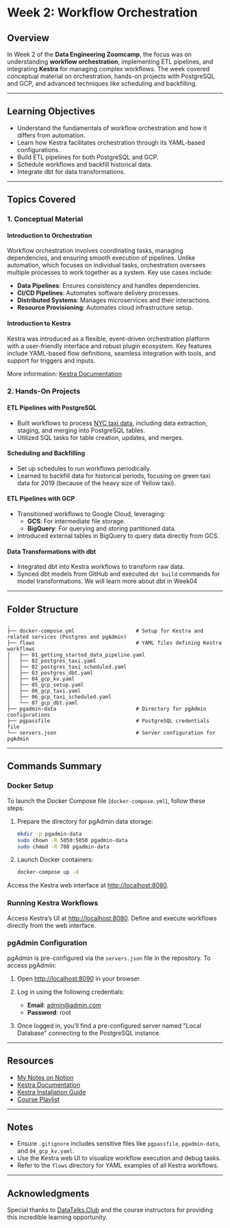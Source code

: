 # Week 2: Workflow Orchestration

## Overview

In Week 2 of the **Data Engineering Zoomcamp**, the focus was on understanding **workflow orchestration**, implementing ETL pipelines, and integrating **Kestra** for managing complex workflows. The week covered conceptual material on orchestration, hands-on projects with PostgreSQL and GCP, and advanced techniques like scheduling and backfilling.

---

## Learning Objectives

- Understand the fundamentals of workflow orchestration and how it differs from automation.
- Learn how Kestra facilitates orchestration through its YAML-based configurations.
- Build ETL pipelines for both PostgreSQL and GCP.
- Schedule workflows and backfill historical data.
- Integrate dbt for data transformations.

---

## Topics Covered

### 1. **Conceptual Material**

#### Introduction to Orchestration

Workflow orchestration involves coordinating tasks, managing dependencies, and ensuring smooth execution of pipelines. Unlike automation, which focuses on individual tasks, orchestration oversees multiple processes to work together as a system. Key use cases include:

- **Data Pipelines**: Ensures consistency and handles dependencies.
- **CI/CD Pipelines**: Automates software delivery processes.
- **Distributed Systems**: Manages microservices and their interactions.
- **Resource Provisioning**: Automates cloud infrastructure setup.

#### Introduction to Kestra

Kestra was introduced as a flexible, event-driven orchestration platform with a user-friendly interface and robust plugin ecosystem. Key features include YAML-based flow definitions, seamless integration with tools, and support for triggers and inputs.

More information: [Kestra Documentation](https://kestra.io/docs)

### 2. **Hands-On Projects**

#### ETL Pipelines with PostgreSQL

- Built workflows to process [NYC taxi data](https://github.com/DataTalksClub/nyc-tlc-data/releases), including data extraction, staging, and merging into PostgreSQL tables.
- Utilized SQL tasks for table creation, updates, and merges.

#### Scheduling and Backfilling

- Set up schedules to run workflows periodically.
- Learned to backfill data for historical periods, focusing on green taxi data for 2019 (because of the heavy size of Yellow taxi).

#### ETL Pipelines with GCP

- Transitioned workflows to Google Cloud, leveraging:
  - **GCS**: For intermediate file storage.
  - **BigQuery**: For querying and storing partitioned data.
- Introduced external tables in BigQuery to query data directly from GCS.

#### Data Transformations with dbt

- Integrated dbt into Kestra workflows to transform raw data.
- Synced dbt models from GitHub and executed `dbt build` commands for model transformations. We will learn more about dbt in Week04

---

## Folder Structure

```plaintext
.
├── docker-compose.yml                    # Setup for Kestra and related services (Postgres and pgAdmin)
├── flows                                 # YAML files defining Kestra workflows
│   ├── 01_getting_started_data_pipeline.yaml
│   ├── 02_postgres_taxi.yaml
│   ├── 02_postgres_taxi_scheduled.yaml
│   ├── 03_postgres_dbt.yaml
│   ├── 04_gcp_kv.yaml
│   ├── 05_gcp_setup.yaml
│   ├── 06_gcp_taxi.yaml
│   ├── 06_gcp_taxi_scheduled.yaml
│   └── 07_gcp_dbt.yaml
├── pgadmin-data                          # Directory for pgAdmin configurations
├── pgpassfile                            # PostgreSQL credentials file
└── servers.json                          # Server configuration for pgAdmin

```

---

## Commands Summary

### Docker Setup

To launch the Docker Compose file (`docker-compose.yml`), follow these steps:

1. Prepare the directory for pgAdmin data storage:

   ```bash
   mkdir -p pgadmin-data
   sudo chown -R 5050:5050 pgadmin-data
   sudo chmod -R 700 pgadmin-data
   ```

2. Launch Docker containers:

   ```bash
   docker-compose up -d
   ```

Access the Kestra web interface at [http://localhost:8080](http://localhost:8080).

### Running Kestra Workflows

Access Kestra’s UI at [http://localhost:8080](http://localhost:8080). Define and execute workflows directly from the web interface.

### pgAdmin Configuration

pgAdmin is pre-configured via the `servers.json` file in the repository. To access pgAdmin:

1. Open [http://localhost:8090](http://localhost:8090) in your browser.

2. Log in using the following credentials:

   - **Email**: [admin@admin.com](mailto\:admin@admin.com)
   - **Password**: root

3. Once logged in, you’ll find a pre-configured server named "Local Database" connecting to the PostgreSQL instance.

---

## Resources

- [My Notes on Notion](https://spotted-hardhat-eea.notion.site/Week-2-Workflow-Orchestration-17129780dc4a80148debf61e6453fffe)
- [Kestra Documentation](https://kestra.io/docs)
- [Kestra Installation Guide](https://kestra.io/docs/installation/docker)
- [Course Playlist](https://www.youtube.com/playlist?list=PL3MmuxUbc_hJed7dXYoJw8DoCuVHhGEQb)

---

## Notes

- Ensure `.gitignore` includes sensitive files like `pgpassfile`, `pgadmin-data`, and `04_gcp_kv.yaml`.
- Use the Kestra web UI to visualize workflow execution and debug tasks.
- Refer to the `flows` directory for YAML examples of all Kestra workflows.

---

## Acknowledgments

Special thanks to [DataTalks.Club](https://datatalks.club/) and the course instructors for providing this incredible learning opportunity.

